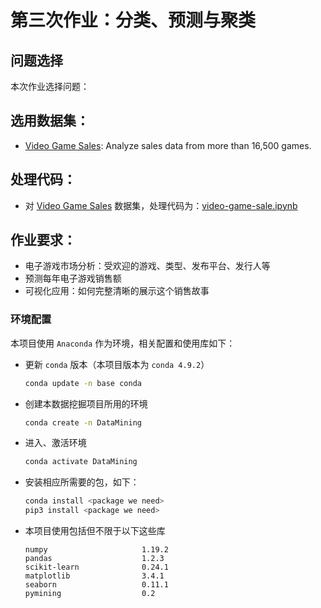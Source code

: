 # 第三次作业：分类、预测与聚类
## 问题选择
本次作业选择问题：

## 选用数据集：
+ [Video Game Sales](https://www.kaggle.com/gregorut/videogamesales): Analyze sales data from more than 16,500 games.

## 处理代码：
+ 对 [Video Game Sales](https://www.kaggle.com/gregorut/videogamesales) 数据集，处理代码为：[video-game-sale.ipynb](./video-game-sale.ipynb)

## 作业要求：
+ 电子游戏市场分析：受欢迎的游戏、类型、发布平台、发行人等
+ 预测每年电子游戏销售额
+ 可视化应用：如何完整清晰的展示这个销售故事

### 环境配置
本项目使用 `Anaconda` 作为环境，相关配置和使用库如下：
+ 更新 `conda` 版本（本项目版本为 `conda 4.9.2`）
  ``` bash
  conda update -n base conda
  ```
+ 创建本数据挖掘项目所用的环境
  ``` bash
  conda create -n DataMining
  ```
+ 进入、激活环境
  ``` bash
  conda activate DataMining
  ```
+ 安装相应所需要的包，如下：
  ``` bash
  conda install <package we need>
  pip3 install <package we need>
  ```
+ 本项目使用包括但不限于以下这些库
  ``` 
  numpy                     1.19.2 
  pandas                    1.2.3
  scikit-learn              0.24.1
  matplotlib                3.4.1
  seaborn                   0.11.1
  pymining                  0.2
  ```
  

